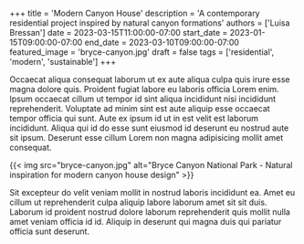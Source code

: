 +++
title = 'Modern Canyon House'
description = 'A contemporary residential project inspired by natural canyon formations'
authors = ['Luisa Bressan']
date = 2023-03-15T11:00:00-07:00
start_date = 2023-01-15T09:00:00-07:00
end_date = 2023-03-10T09:00:00-07:00
featured_image = 'bryce-canyon.jpg'
draft = false
tags = ['residential', 'modern', 'sustainable']
+++

Occaecat aliqua consequat laborum ut ex aute aliqua culpa quis irure esse magna dolore quis. Proident fugiat labore eu laboris officia Lorem enim. Ipsum occaecat cillum ut tempor id sint aliqua incididunt nisi incididunt reprehenderit. Voluptate ad minim sint est aute aliquip esse occaecat tempor officia qui sunt. Aute ex ipsum id ut in est velit est laborum incididunt. Aliqua qui id do esse sunt eiusmod id deserunt eu nostrud aute sit ipsum. Deserunt esse cillum Lorem non magna adipisicing mollit amet consequat.

{{< img src="bryce-canyon.jpg" alt="Bryce Canyon National Park - Natural inspiration for modern canyon house design" >}}

Sit excepteur do velit veniam mollit in nostrud laboris incididunt ea. Amet eu cillum ut reprehenderit culpa aliquip labore laborum amet sit sit duis. Laborum id proident nostrud dolore laborum reprehenderit quis mollit nulla amet veniam officia id id. Aliquip in deserunt qui magna duis qui pariatur officia sunt deserunt.
